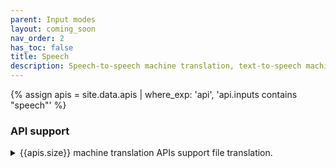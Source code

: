 ```yaml
---
parent: Input modes
layout: coming_soon
nav_order: 2
has_toc: false
title: Speech
description: Speech-to-speech machine translation, text-to-speech machine translation, speech-to-text machine translation
---
```


{% assign apis = site.data.apis | where_exp: 'api', 'api.inputs contains "speech"' %}

### API support
<details>
<summary>{{apis.size}} machine translation APIs support file translation.</summary>

{% capture api_content %}
{% for api in apis %}
- [{{ api.name }}](/{{ api.id }})
{% endfor %}
{% endcapture %}

{{ api_content | markdownify }}

</details>